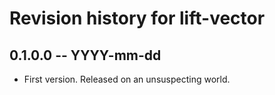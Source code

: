 # Revision history for lift-vector

## 0.1.0.0  -- YYYY-mm-dd

* First version. Released on an unsuspecting world.
